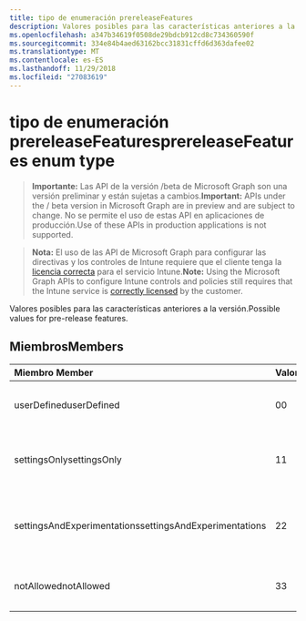 ```yaml
---
title: tipo de enumeración prereleaseFeatures
description: Valores posibles para las características anteriores a la versión.
ms.openlocfilehash: a347b34619f0508de29bdcb912cd8c734360590f
ms.sourcegitcommit: 334e84b4aed63162bcc31831cffd6d363dafee02
ms.translationtype: MT
ms.contentlocale: es-ES
ms.lasthandoff: 11/29/2018
ms.locfileid: "27083619"
---
```

# <a name="prereleasefeatures-enum-type"></a><span data-ttu-id="2de04-103">tipo de enumeración prereleaseFeatures</span><span class="sxs-lookup"><span data-stu-id="2de04-103">prereleaseFeatures enum type</span></span>

> <span data-ttu-id="2de04-104">**Importante:** Las API de la versión /beta de Microsoft Graph son una versión preliminar y están sujetas a cambios.</span><span class="sxs-lookup"><span data-stu-id="2de04-104">**Important:** APIs under the / beta version in Microsoft Graph are in preview and are subject to change.</span></span> <span data-ttu-id="2de04-105">No se permite el uso de estas API en aplicaciones de producción.</span><span class="sxs-lookup"><span data-stu-id="2de04-105">Use of these APIs in production applications is not supported.</span></span>

> <span data-ttu-id="2de04-106">**Nota:** El uso de las API de Microsoft Graph para configurar las directivas y los controles de Intune requiere que el cliente tenga la [licencia correcta](https://go.microsoft.com/fwlink/?linkid=839381) para el servicio Intune.</span><span class="sxs-lookup"><span data-stu-id="2de04-106">**Note:** Using the Microsoft Graph APIs to configure Intune controls and policies still requires that the Intune service is [correctly licensed](https://go.microsoft.com/fwlink/?linkid=839381) by the customer.</span></span>

<span data-ttu-id="2de04-107">Valores posibles para las características anteriores a la versión.</span><span class="sxs-lookup"><span data-stu-id="2de04-107">Possible values for pre-release features.</span></span>
## <a name="members"></a><span data-ttu-id="2de04-108">Miembros</span><span class="sxs-lookup"><span data-stu-id="2de04-108">Members</span></span>
|<span data-ttu-id="2de04-109">Miembro	</span><span class="sxs-lookup"><span data-stu-id="2de04-109">Member</span></span>|<span data-ttu-id="2de04-110">Valor</span><span class="sxs-lookup"><span data-stu-id="2de04-110">Value</span></span>|<span data-ttu-id="2de04-111">Descripción</span><span class="sxs-lookup"><span data-stu-id="2de04-111">Description</span></span>|
|:---|:---|:---|
|<span data-ttu-id="2de04-112">userDefined</span><span class="sxs-lookup"><span data-stu-id="2de04-112">userDefined</span></span>|<span data-ttu-id="2de04-113">0</span><span class="sxs-lookup"><span data-stu-id="2de04-113">0</span></span>|<span data-ttu-id="2de04-114">Definido por el usuario, valor predeterminado, sin intención.</span><span class="sxs-lookup"><span data-stu-id="2de04-114">User Defined, default value, no intent.</span></span>|
|<span data-ttu-id="2de04-115">settingsOnly</span><span class="sxs-lookup"><span data-stu-id="2de04-115">settingsOnly</span></span>|<span data-ttu-id="2de04-116">1</span><span class="sxs-lookup"><span data-stu-id="2de04-116">1</span></span>|<span data-ttu-id="2de04-117">Características de configuración preliminares sólo.</span><span class="sxs-lookup"><span data-stu-id="2de04-117">Settings only pre-release features.</span></span>|
|<span data-ttu-id="2de04-118">settingsAndExperimentations</span><span class="sxs-lookup"><span data-stu-id="2de04-118">settingsAndExperimentations</span></span>|<span data-ttu-id="2de04-119">2</span><span class="sxs-lookup"><span data-stu-id="2de04-119">2</span></span>|<span data-ttu-id="2de04-120">Características anteriores a la versión de configuración y experimentations.</span><span class="sxs-lookup"><span data-stu-id="2de04-120">Settings and experimentations pre-release features.</span></span>|
|<span data-ttu-id="2de04-121">notAllowed</span><span class="sxs-lookup"><span data-stu-id="2de04-121">notAllowed</span></span>|<span data-ttu-id="2de04-122">3</span><span class="sxs-lookup"><span data-stu-id="2de04-122">3</span></span>|<span data-ttu-id="2de04-123">Características de preliminares no permitidas.</span><span class="sxs-lookup"><span data-stu-id="2de04-123">Pre-release features not allowed.</span></span>|





